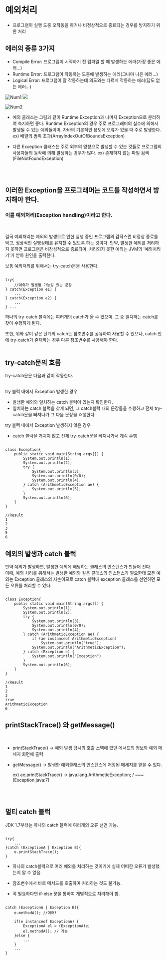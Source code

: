 # 예외처리
- 프로그램이 실행 도중 오작동을 하거나 비정상적으로 종료되는 경우를 방지하기 위한 처리

## 에러의 종류 3가지
- Compile Error: 프로그램이 시작하기 전 컴파일 할 때 발생하는 에러(가장 좋은 에러...)
- Runtime Error: 프로그램이 작동하는 도중에 발생하는 에러(그나마 나은 에러...)
- Logical Error: 프로그램이 잘 작동하는데 의도와는 다르게 작동하는 에러(답도 없는 에러...)

![Num1](https://drive.google.com/file/d/13DNv9FDUJAeEFrBOquWL2DqtRBxfPfdf/view)
<img src='http://drive.google.com/uc?export=view&id=13DNv9FDUJAeEFrBOquWL2DqtRBxfPfdf/view' /><br>

![Num2](https://drive.google.com/file/d/1MUoA2nhgOMQZOSKzLxOAQ0VzUlbYSbEe/view?usp=sharing)

- 예외 클래스는 그림과 같이 Runtime Exception과 나머지 Exception으로 분리하여 숙지하면 좋다.
Runtime Exception의 경우 주로 프로그래머의 실수에 의해서 발생될 수 있는 예외들이며, 자바의 기본적인 용도에 오류가 있을 때 주로 발생한다. ex) 배열의 범위 초과(ArrayIndexOutOfBoundsException)

- 다른 Exception 클래스는 주로 외부의 영향으로 발생할 수 있는 것들로 프로그램의 사용자들의 동작에 의해 발생하는 경우가 많다. ex) 존재하지 않는 파일 검색(FileNotFoundException)
<br/>
<br/>

## 이러한 Exception을 프로그래머는 코드를 작성하면서 방지해야 한다.
### 이를 예외처리(Exception handling)이라고 한다.
<br/>

결국 예외처리는 예외의 발생으로 인한 실행 중인 프로그램의 갑작스런 비정상 종료를 막고, 정상적인 실행상태를 유지할 수 있도록 하는 것이다.
만약, 발생한 예외를 처리하지 못하면 프로그램은 비장성적으로 종료되며, 처리되지 못한 예외는 JVM의 '예외처리기'가 받아 원인을 출력한다.

보통 예외처리를 위해서는 try-catch문을 사용한다.
<pre><code>
try{
    //예외가 발생할 가능성 있는 문장
} catch(Exception e1) {
    ...
} catch(Exception e2) {
    ...
} ...
</code></pre>

하나의 try-catch 블럭에는 여러개의 catch가 올 수 있으며, 그 중 일치하는 catch를 찾아 수행하게 된다.

또한, 위와 같이 같은 단계의 catch는 참조변수를 공유하여 사용할 수 있으나, catch 안에 try-catch가 존재하는 경우 다른 참조변수를 사용해야 한다. <br/>
<br/>

## try-catch문의 흐름

try-catch문은 다음과 같이 작동한다.
<br/>
<br/>

try 블럭 내에서 Exception 발생한 경우
  - 발생한 예외와 일치하는 catch 블럭이 있는지 확인한다.
  - 일치하는 catch 블럭을 찾게 되면, 그 catch블럭 내의 문장들을 수행하고 전체 try-catch문을 빠져나가 그 다음 문장을 ㅇ행한다.

try 블랙 내에서 Exception 발생하지 않은 경우
  - catch 블럭을 거치지 않고 전체 try-catch문을 빠져나가서 계속 수행

<pre><code>
class Exception{
    public static void main(String args[]) {
        System.out.println(1);
        System.out.println(2);
        try {
            System.out.println(3);
            System.out.println(0/0);
            System.out.println(4);
        } catch (ArithmeticException ae) {
            System.out.println(5);
        }
        System.out.println(6);
    }
}

//Result
1
2
3
5
6
</code></pre>

## 예외의 발생과 catch 블럭

만약 예외가 발생하면, 발생한 예외에 해당하는 클래스의 인스턴스가 만들어 진다.<br/>
이때, 예외 처리를 위해서는 발생한 예외와 같은 클래스의 인스턴스가 필요한데 모든 예외는 Exception 클래스의 자손이므로 catch 블럭에 exception 클래스를 선언하면 모든 오류를 처리할 수 있다.

<pre><code>
class Exception{
    public static void main(String args[]) {
        System.out.println(1);
        System.out.println(2);
        try {
            System.out.println(3);
            System.out.println(0/0);
            System.out.println(4);
        } catch (ArithmeticException ae) {
            if (ae instanceof ArithmeticException)
                System.out.println("true");
            System.out.println("ArithmeticException");
        } catch (Exception e) {
            System.out.println("Exception")
        }
        System.out.println(6);
    }
}

//Result
1
2
3
true
ArithmeticException
6
</code></pre>

## printStackTrace() 와 getMessage()
<br/>

- printStackTrace() -> 예외 발생 당시의 호출 스택에 있던 메서드의 정보와 예외 메세지 화면에 출력
- getMessage() -> 발생한 예외클래스의 인스턴스에 저장된 메세지를 얻을 수 있다.

  ex) ae.printStackTrace() -> java.lang.ArithmeticException; / ~~~ (Exception.java:7)

<br/>
<br/>

## 멀티 catch 블럭

JDK 1.7부터는 하나의 catch 블럭에 여러개의 오류 선언 가능.
<pre><code>
try{
    ...
}catch (ExceptionA | Exception B){
    e.printStackTrace();
}
</code></pre>

- 하나의 catch블럭으로 여러 예외를 처리하는 것이기에 실제 어떠한 오류가 발생했는지 알 수 없음.
- 참조변수에서 바로 메서드를 호출하여 처리하는 것도 불가능.

- 꼭 필요하다면 if-else 문을 통하여 개별적으로 처리해야 함.
<pre><code>
catch (ExceptionA | Exception B){
    e.methodA(); //에러!

    if(e instanceof ExceptionA) {
        ExceptionA el = (ExceptionA)e;
        el.methodA(); // 가능
    }else {
        ...
    }
    ...
}
</code></pre>
